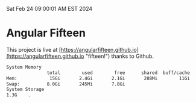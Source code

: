 Sat Feb 24 09:00:01 AM EST 2024

# Angular Fifteen


This project is live at [https://angularfifteen.github.io](https://angularfifteen.github.io "fifteen!") thanks to Github.

```bash
System Memory
               total        used        free      shared  buff/cache   available
Mem:            15Gi       2.4Gi       2.1Gi       288Mi        11Gi        12Gi
Swap:          8.0Gi       245Mi       7.8Gi
System Storage
1.3G	.
```
